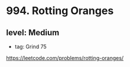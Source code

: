 # 994. Rotting Oranges
## level: Medium

- tag: Grind 75

https://leetcode.com/problems/rotting-oranges/